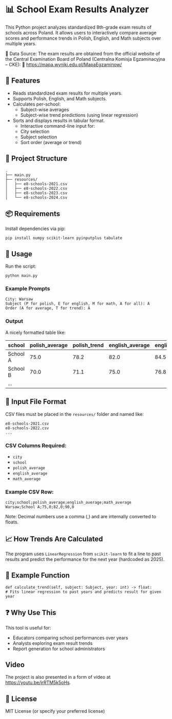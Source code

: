 # 📊 School Exam Results Analyzer

This Python project analyzes standardized 8th-grade exam results of schools across Poland. It allows users to interactively compare average scores and performance trends in Polish, English, and Math subjects over multiple years.

📍 Data Source:
The exam results are obtained from the official website of the Central Examination Board of Poland (Centralna Komisja Egzaminacyjna – CKE):
🔗 https://mapa.wyniki.edu.pl/MapaEgzaminow/

## 🚀 Features

* Reads standardized exam results for multiple years.
* Supports Polish, English, and Math subjects.
* Calculates per-school:
  * Subject-wise averages
  * Subject-wise trend predictions (using linear regression)
* Sorts and displays results in tabular format.
  * Interactive command-line input for:
  * City selection
  * Subject selection
  * Sort order (average or trend)
    
## 🧱 Project Structure

```
.
├── main.py
├── resources/
│   ├── e8-schools-2021.csv
│   ├── e8-schools-2022.csv
│   ├── e8-schools-2023.csv
│   └── e8-schools-2024.csv
```

## 📦 Requirements

Install dependencies via pip:

```
pip install numpy scikit-learn pyinputplus tabulate
```

## 📝 Usage

Run the script:

```
python main.py
```

### Example Prompts

```
City: Warsaw
Subject (P for polish, E for english, M for math, A for all): A
Order (A for average, T for trend): A
```

### Output

A nicely formatted table like:

| school   | polish_average | polish_trend | english_average | english_trend | math_average | math_trend | all_average | all_trend |
|----------|----------------|--------------|-----------------|---------------|--------------|------------|-------------|-----------|
| School A | 75.0           | 78.2         | 82.0            | 84.5          | 90.0         | 92.3       | 82.3        | 85.0      | 
| School B | 70.0           | 71.1         | 75.0            | 76.8          | 85.0         | 86.2       | 76.7        | 78.0      | 
| ...      |                |              |                 |               |              |            |             |           |

## 📁 Input File Format

CSV files must be placed in the `resources/` folder and named like:

```
e8-schools-2021.csv
e8-schools-2022.csv
...
```

### CSV Columns Required:
- `city`
- `school`
- `polish_average`
- `english_average`
- `math_average`

### Example CSV Row:

```
city;school;polish_average;english_average;math_average
Warsaw;School A;75,0;82,0;90,0
```
Note: Decimal numbers use a comma (,) and are internally converted to floats.

## 📈 How Trends Are Calculated

The program uses `LinearRegression` from `scikit-learn` to fit a line to past results and predict the performance for the next year (hardcoded as 2025).

## 🧪 Example Function

```
def calculate_trend(self, subject: Subject, year: int) -> float:
# Fits linear regression to past years and predicts result for given year
```

## ❓ Why Use This

This tool is useful for:
- Educators comparing school performances over years
- Analysts exploring exam result trends
- Report generation for school administrators

## Video

The project is also presented in a form of video at https://youtu.be/jrRTM5k5oHs.

## 📄 License

MIT License (or specify your preferred license)

